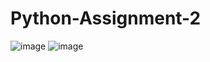 # Python-Assignment-2
![image](https://github.com/user-attachments/assets/a3145328-471b-4099-b28b-0bfb18325ca6)
![image](https://github.com/user-attachments/assets/a54a024a-3b75-4876-8b51-9395a5fe0953)

